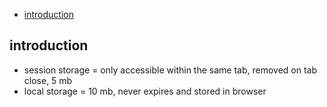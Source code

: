 - [introduction](#introduction)
## introduction
- session storage = only accessible within the same tab, removed on tab close, 5 mb
- local storage = 10 mb, never expires and stored in browser